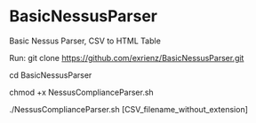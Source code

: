 # BasicNessusParser
Basic Nessus Parser, CSV to HTML Table

Run:
git clone https://github.com/exrienz/BasicNessusParser.git

cd BasicNessusParser

chmod +x NessusComplianceParser.sh

./NessusComplianceParser.sh [CSV_filename_without_extension]
